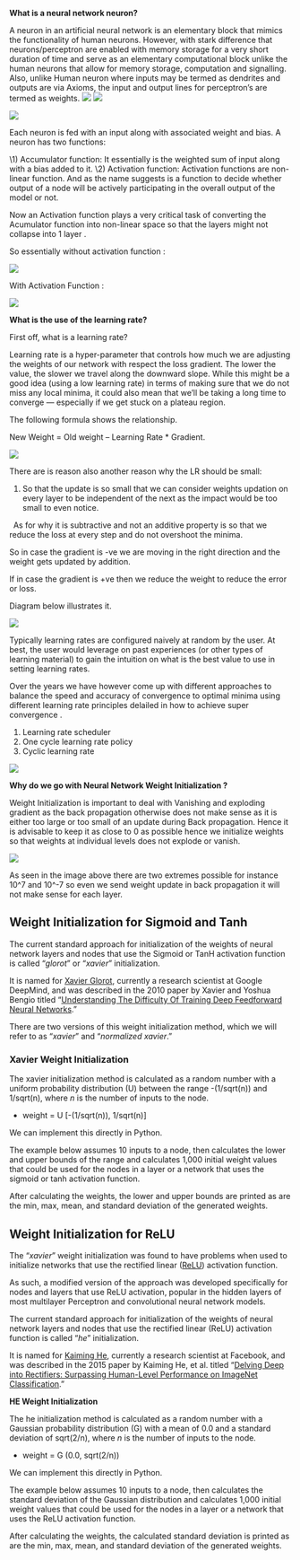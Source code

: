 ﻿**What is a neural network neuron?**

A neuron in an artificial neural network is an elementary block that mimics the functionality of human neurons. However, with stark difference that neurons/perceptron are enabled with memory storage for a very short duration of time and serve as an elementary computational block unlike the human neurons that allow for memory storage, computation and signalling. Also, unlike Human neuron where inputs may be termed as dendrites and outputs are via Axioms, the input and output lines for perceptron’s are termed as weights.
![](https://github.com/DhrubaAdhikary/END-3.0/blob/master/Resources/Theory/001.png)
![](Resources\Theory\001.png)


![](https://github.com/DhrubaAdhikary/END-3.0/blob/master/Resources/Theory/002.png)


Each neuron is fed with an input along with associated weight and bias. A neuron has two functions:

\1) Accumulator function: It essentially is the weighted sum of input along with a bias added to it.
\2) Activation function: Activation functions are non-linear function. And as the name suggests is a function to decide whether output of a node will be actively participating in the overall output of the model or not. 


Now an Activation function plays a very critical task of converting the Acumulator function into non-linear space so that the layers might not collapse into 1 layer .

So essentially without activation function : 

![](https://github.com/DhrubaAdhikary/END-3.0/blob/master/Resources/Theory/003.png)

With Activation Function : 

![](https://github.com/DhrubaAdhikary/END-3.0/blob/master/Resources/Theory/004.png)


**What is the use of the learning rate?**

First off, what is a learning rate?

Learning rate is a hyper-parameter that controls how much we are adjusting the weights of our network with respect the loss gradient. The lower the value, the slower we travel along the downward slope. While this might be a good idea (using a low learning rate) in terms of making sure that we do not miss any local minima, it could also mean that we’ll be taking a long time to converge — especially if we get stuck on a plateau region.

The following formula shows the relationship.

New Weight = Old weight – Learning Rate \* Gradient.

![](https://github.com/DhrubaAdhikary/END-3.0/blob/master/Resources/Theory/005.png)



There are is reason also another reason why the LR should be small:

1. So that the update is so small that we can consider weights updation on every layer to be independent of the next as the impact would be too small to even notice.

` `As for why it is subtractive and not an additive property is so that we reduce the loss at every step and do not overshoot the minima. 

So in case the gradient is -ve we are moving in the right direction and the weight gets updated by addition. 

If in case the gradient is +ve then we reduce the weight to reduce the error or loss. 

Diagram below illustrates it. 

![](https://github.com/DhrubaAdhikary/END-3.0/blob/master/Resources/Theory/0005.png) 

Typically learning rates are configured naively at random by the user. At best, the user would leverage on past experiences (or other types of learning material) to gain the intuition on what is the best value to use in setting learning rates.


Over the years we have however come up with different approaches to balance the speed and accuracy of convergence to optimal minima using different learning rate principles delailed in how to achieve super convergence . 

1. Learning rate scheduler 
1. One cycle learning rate policy 
1. Cyclic learning rate 

![](https://github.com/DhrubaAdhikary/END-3.0/blob/master/Resources/Theory/006.png)

**Why do we go with Neural Network Weight Initialization ?**

Weight Initialization is important to deal with Vanishing and exploding gradient as the back propagation otherwise does not make sense as it is either too large or too small of an update during Back propagation. Hence it is advisable to keep it as close to 0 as possible hence we initialize weights so that weights at individual levels does not explode or vanish.

![](https://github.com/DhrubaAdhikary/END-3.0/blob/master/Resources/Theory/007.png)

As seen in the image above there are two extremes possible for instance 10^7 and 10^-7 so even we send weight update in back propagation it will not make sense for each layer.

## Weight Initialization for Sigmoid and Tanh
The current standard approach for initialization of the weights of neural network layers and nodes that use the Sigmoid or TanH activation function is called “*glorot*” or “*xavier*” initialization.

It is named for [Xavier Glorot](https://www.linkedin.com/in/xglorot/), currently a research scientist at Google DeepMind, and was described in the 2010 paper by Xavier and Yoshua Bengio titled “[Understanding The Difficulty Of Training Deep Feedforward Neural Networks](http://proceedings.mlr.press/v9/glorot10a.html).”

There are two versions of this weight initialization method, which we will refer to as “*xavier*” and “*normalized xavier*.”

### Xavier Weight Initialization
The xavier initialization method is calculated as a random number with a uniform probability distribution (U) between the range -(1/sqrt(n)) and 1/sqrt(n), where *n* is the number of inputs to the node.

- weight = U [-(1/sqrt(n)), 1/sqrt(n)]

We can implement this directly in Python.

The example below assumes 10 inputs to a node, then calculates the lower and upper bounds of the range and calculates 1,000 initial weight values that could be used for the nodes in a layer or a network that uses the sigmoid or tanh activation function.

After calculating the weights, the lower and upper bounds are printed as are the min, max, mean, and standard deviation of the generated weights.
## **Weight Initialization for ReLU**
The “*xavier*” weight initialization was found to have problems when used to initialize networks that use the rectified linear ([ReLU](https://machinelearningmastery.com/rectified-linear-activation-function-for-deep-learning-neural-networks/)) activation function.

As such, a modified version of the approach was developed specifically for nodes and layers that use ReLU activation, popular in the hidden layers of most multilayer Perceptron and convolutional neural network models.

The current standard approach for initialization of the weights of neural network layers and nodes that use the rectified linear (ReLU) activation function is called “*he*” initialization.

It is named for [Kaiming He](https://www.linkedin.com/in/kaiming-he-90664838/), currently a research scientist at Facebook, and was described in the 2015 paper by Kaiming He, et al. titled “[Delving Deep into Rectifiers: Surpassing Human-Level Performance on ImageNet Classification](https://arxiv.org/abs/1502.01852).”

**HE Weight Initialization** 

The he initialization method is calculated as a random number with a Gaussian probability distribution (G) with a mean of 0.0 and a standard deviation of sqrt(2/n), where *n* is the number of inputs to the node.

- weight = G (0.0, sqrt(2/n))

We can implement this directly in Python.

The example below assumes 10 inputs to a node, then calculates the standard deviation of the Gaussian distribution and calculates 1,000 initial weight values that could be used for the nodes in a layer or a network that uses the ReLU activation function.

After calculating the weights, the calculated standard deviation is printed as are the min, max, mean, and standard deviation of the generated weights.














































